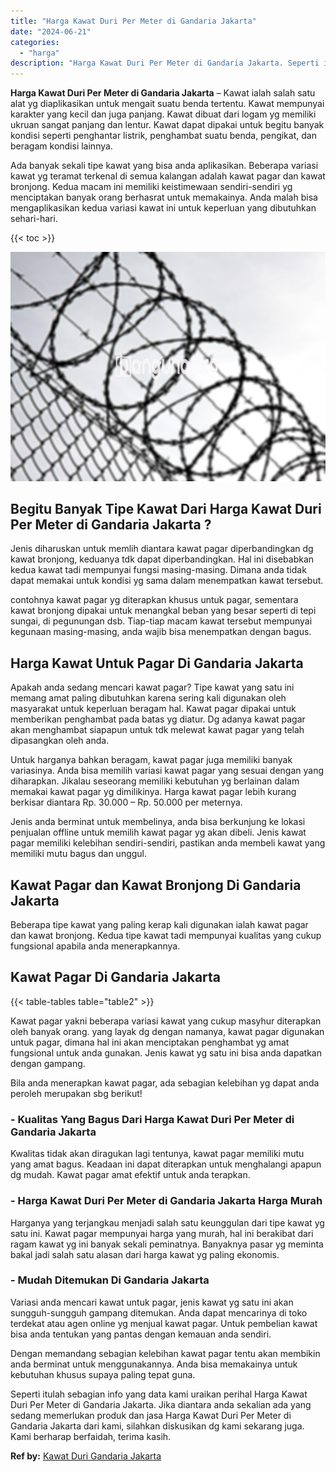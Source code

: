 ```yaml
---
title: "Harga Kawat Duri Per Meter di Gandaria Jakarta"
date: "2024-06-21"
categories: 
  - "harga"
description: "Harga Kawat Duri Per Meter di Gandaria Jakarta. Seperti itulah sebagian info yang data kami uraikan perihal Harga Kawat Duri Per Meter di Gandaria Jakarta. J..."
---
```


**Harga Kawat Duri Per Meter di Gandaria Jakarta** – Kawat ialah salah satu alat yg diaplikasikan untuk mengait suatu benda tertentu. Kawat mempunyai karakter yang kecil dan juga panjang. Kawat dibuat dari logam yg memiliki ukruan sangat panjang dan lentur. Kawat dapat dipakai untuk begitu banyak kondisi seperti penghantar listrik, penghambat suatu benda, pengikat, dan beragam kondisi lainnya.

Ada banyak sekali tipe kawat yang bisa anda aplikasikan. Beberapa variasi kawat yg teramat terkenal di semua kalangan adalah kawat pagar dan kawat bronjong. Kedua macam ini memiliki keistimewaan sendiri-sendiri yg menciptakan banyak orang berhasrat untuk memakainya. Anda malah bisa mengaplikasikan kedua variasi kawat ini untuk keperluan yang dibutuhkan sehari-hari.

{{< toc >}}

![Harga Kawat Duri Per Meter di Gandaria Jakarta](/images/jual-kawat-murah39.png)

## Begitu Banyak Tipe Kawat Dari Harga Kawat Duri Per Meter di Gandaria Jakarta ?

Jenis diharuskan untuk memlih diantara kawat pagar diperbandingkan dg kawat bronjong, keduanya tdk dapat diperbandingkan. Hal ini disebabkan kedua kawat tadi mempunyai fungsi masing-masing. Dimana anda tidak dapat memakai untuk kondisi yg sama dalam menempatkan kawat tersebut.

contohnya kawat pagar yg diterapkan khusus untuk pagar, sementara kawat bronjong dipakai untuk menangkal beban yang besar seperti di tepi sungai, di pegunungan dsb. Tiap-tiap macam kawat tersebut mempunyai kegunaan masing-masing, anda wajib bisa menempatkan dengan bagus.

## Harga Kawat Untuk Pagar Di Gandaria Jakarta

Apakah anda sedang mencari kawat pagar? Tipe kawat yang satu ini memang amat paling dibutuhkan karena sering kali digunakan oleh masyarakat untuk keperluan beragam hal. Kawat pagar dipakai untuk memberikan penghambat pada batas yg diatur. Dg adanya kawat pagar akan menghambat siapapun untuk tdk melewat kawat pagar yang telah dipasangkan oleh anda.

Untuk harganya bahkan beragam, kawat pagar juga memiliki banyak variasinya. Anda bisa memilih variasi kawat pagar yang sesuai dengan yang diharapkan. Jikalau seseorang memiliki kebutuhan yg berlainan dalam memakai kawat pagar yg dimilikinya. Harga kawat pagar lebih kurang berkisar diantara Rp. 30.000 – Rp. 50.000 per meternya.

Jenis anda berminat untuk membelinya, anda bisa berkunjung ke lokasi penjualan offline untuk memilih kawat pagar yg akan dibeli. Jenis kawat pagar memiliki kelebihan sendiri-sendiri, pastikan anda membeli kawat yang memiliki mutu bagus dan unggul.

## Kawat Pagar dan Kawat Bronjong Di Gandaria Jakarta

Beberapa tipe kawat yang paling kerap kali digunakan ialah kawat pagar dan kawat bronjong. Kedua tipe kawat tadi mempunyai kualitas yang cukup fungsional apabila anda menerapkannya.

## Kawat Pagar Di Gandaria Jakarta

{{< table-tables table="table2" >}}

Kawat pagar yakni beberapa variasi kawat yang cukup masyhur diterapkan oleh banyak orang. yang layak dg dengan namanya, kawat pagar digunakan untuk pagar, dimana hal ini akan menciptakan penghambat yg amat fungsional untuk anda gunakan. Jenis kawat yg satu ini bisa anda dapatkan dengan gampang.

Bila anda menerapkan kawat pagar, ada sebagian kelebihan yg dapat anda peroleh merupakan sbg berikut!

### \- Kualitas Yang Bagus Dari Harga Kawat Duri Per Meter di Gandaria Jakarta

Kwalitas tidak akan diragukan lagi tentunya, kawat pagar memiliki mutu yang amat bagus. Keadaan ini dapat diterapkan untuk menghalangi apapun dg mudah. Kawat pagar amat efektif untuk anda terapkan.

### \- Harga Kawat Duri Per Meter di Gandaria Jakarta Harga Murah

Harganya yang terjangkau menjadi salah satu keunggulan dari tipe kawat yg satu ini. Kawat pagar mempunyai harga yang murah, hal ini berakibat dari ragam kawat yg ini banyak sekali peminatnya. Banyaknya pasar yg meminta bakal jadi salah satu alasan dari harga kawat yg paling ekonomis.

### \- Mudah Ditemukan Di Gandaria Jakarta

Variasi anda mencari kawat untuk pagar, jenis kawat yg satu ini akan sungguh-sungguh gampang ditemukan. Anda dapat mencarinya di toko terdekat atau agen online yg menjual kawat pagar. Untuk pembelian kawat bisa anda tentukan yang pantas dengan kemauan anda sendiri.

Dengan memandang sebagian kelebihan kawat pagar tentu akan membikin anda berminat untuk menggunakannya. Anda bisa memakainya untuk kebutuhan khusus supaya paling tepat guna.

Seperti itulah sebagian info yang data kami uraikan perihal Harga Kawat Duri Per Meter di Gandaria Jakarta. Jika diantara anda sekalian ada yang sedang memerlukan produk dan jasa Harga Kawat Duri Per Meter di Gandaria Jakarta dari kami, silahkan diskusikan dg kami sekarang juga. Kami berharap berfaidah, terima kasih.

**Ref by:** [Kawat Duri Gandaria Jakarta](https://id.wikipedia.org/wiki/Kawat)
